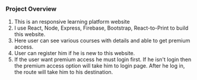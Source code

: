 ### Project Overview

1. This is an responsive learning platform website
2. I use React, Node, Express, Firebase, Bootstrap, React-to-Print to build this website.
3. Here user can see various courses with details and able to get premium access.
4. User can register him if he is new to this website.
5. If the user want premium access he must login first. If he isn't login then the premium access option will take him to login page. After he log in, the route will take him to his destination.

